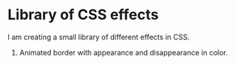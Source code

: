 # Library of CSS effects

I am creating a small library of different effects in CSS. 

1. Animated border with appearance and disappearance in color.